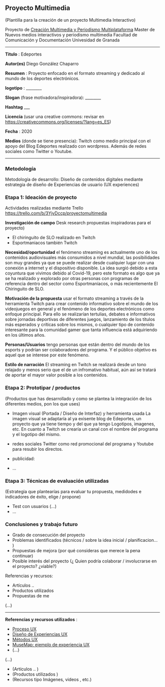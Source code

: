 ## Proyecto Multimedia 

(Plantilla para la creación de un proyecto Multimedia Interactivo)

Proyecto de [Creación Multimedia y Periodismo Multiplataforma](https://github.com/mgea/PeriodismoMultimedia)
Master de Nuevos medios interactivos y periodismo multimedia
Facultad de Comunicación y Documentación
Univesidad de Granada  

----

**Titulo** : Edeportes

**Autor(es)** Diego González Chaparro

**Resumen** : Proyecto enfocado en el formato streaming y dedicado al mundo de los deportes electrónicos.

**logotipo** :  ________

**Slogan** (frase motivadora/inspiradora): ________

**Hashtag**  ___

**Licencia**    (usar una creative commons: revisar en https://creativecommons.org/licenses/?lang=es_ES) 

**Fecha** : 2020

**Medios** (donde se tiene presencia): Twitch como medio principal con el apoyo del Blog Edeportes realizado con wordpress. Además de redes sociales como Twitter o Youtube.




--- 

### Metodología

Metodología de desarrollo: Diseño de contenidos digitales mediante estrategia de diseño de Experiencias de usuario (UX experiences) 

### Etapa 1: Ideación de proyecto 

Actividades realizadas mediante Trello https://trello.com/b/3YjvDccp/proyectomultimedia

**Investigación de campo**   Desk research propuestas inspiradoras para el proyecto) 

* El chiringuito de SLO realizado en Twitch
* Esportmaniacos también Twitch


**Necesidad/oportunidad** el fenómeno streaming es actualmente uno de los contenidos audiovisuales más consumidos a nivel mundial, las posibilidades son muy grandes ya que se puede realizar desde cualquier lugar con una conexión a internet y el dispositivo disponible. La idea surgió debido a esta coyuntura que vivimos debido al Covid-19, pero este formato es algo que ya se ha realizado y explorado por otras personas con programas de referencia dentro del sector como Esportmaníacos, o más recientemente El Chiringuito de SLO.

**Motivación de la propuesta** usar el formato streaming a través de la herramienta Twitch para crear contenido informativo sobre el mundo de los videojuegos en general y el fenómeno de los deportes electrónicos como enfoque principal. Para ello se realizarían tertulias, debates e informativos sobre jornadas deportivas de diferentes juegos, lanzamiento de los títulos más esperados y críticas sobre los mismos, o cualquier tipo de contenido interesante para la comunidad gamer que tanta influencia está adquiriendo en los últimos años.

**Personas/Usuarios**  tengo personas que están dentro del mundo de los esports y podrían ser colaboradores del programa. Y el público objetivo es aquel que se interese por este fenómeno.

**Estilo de narración**  El streaming en Twitch se realizará desde un tono relajado y menos serio que el de un infromativo habitual, aún así se tratará de aportar el mayor valor posible a los contenidos.



### Etapa 2: Prototipar / productos 

(Productos que has desarrollado y como se plantea la integración de los diferentes medios, pon los que uses) 

* Imagen visual (Portada / Diseño de Interfaz) y herramienta usada 
La imagen visual se adaptaría al ya exisente blog de Edeportes, un proyecto que ya tiene tiempo y del que ya tengo Logotipos, imagenes, etc. En cuanto a Twitch se crearía un canal con el nombre del programa y el logotipo del mismo.

* redes sociales Twitter como red promocional del programa y Youtube para resubir los directos.

* publicidad:

* ...

### Etapa 3: Técnicas de evaluación utilizadas

(Estrategia que plantearías para evaluar tu propuesta, medidodes e indicadores de éxito, elige / propone) 

* Test con usuarios (...) 
* ... 





### Conclusiones y trabajo futuro


* Grado de consecución del proyecto 
* Problemas identificados  (técnicos / sobre la idea inicial / planificacion… ) 
* Propuestas de mejora (por qué consideras que merece la pena continuar)
* Posible interés del proyecto (¿ Quien podría  colaborar / involucrarse en el proyecto? ¿viable?)


Referencias y recursos: 

* Artículos ..  
* Productos utilizados  
* Propuestas de me

(...)






----

**Referencias y recursos utilizados** :

* [Proceso UX](https://uxmastery.com/resources/process/)
* [Diseño de Experiencias UX](http://www.nosolousabilidad.com/articulos/uxd.htm) 
* [Métodos UX](https://mgea.github.io/UX-DIU-Checklist/index.html) 
* [MuseMap: ejemplo de experiencia UX](https://blog.prototypr.io/musemap-street-art-app-ux-case-study-9bec6a99823b) 
* (...) 

(...)
* (Artículos ..  )
* (Productos utilizados ) 
* (Recursos tipo Imágenes, videos , etc.) 












